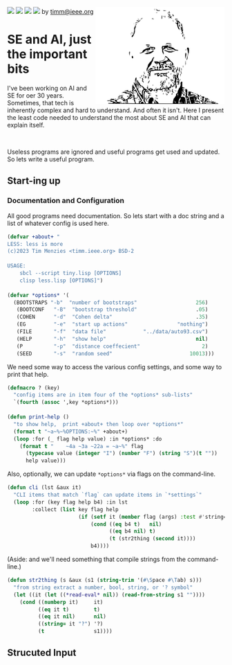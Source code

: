 <img src="https://img.shields.io/badge/tests-passing-green"> <img
src="https://img.shields.io/badge/sbcl-2.3-orange"> <img 
src="https://img.shields.io/badge/purpose-se--ai-pink"> <img 
src="https://img.shields.io/badge/platform-osx,linux-9cf"> by
<a href="mailto:timm@ieee.org">timm@ieee.org</a>
<img align=right width=300 src="/etc/img/dots4.png">
<h1>SE and AI, just the important bits</h1>
<p>I've been working on AI and SE for oer 30 years.
Sometimes, that tech is inherently complex and hard to understand.
And often it isn't. Here I present the least code needed to
understand  the most about SE and AI that can explain itself.
  </p><br clear=all>

Useless programs are ignored and useful programs get used and updated. 
So lets write a useful program.

## Start-ing up
### Documentation and Configuration
All good programs need documentation. So lets start with a doc string
and a list of whatever config is used here.

```lisp <less about>
(defvar +about+ "
LESS: less is more
(c)2023 Tim Menzies <timm.ieee.org> BSD-2
  
USAGE:
    sbcl --script tiny.lisp [OPTIONS]
    clisp less.lisp [OPTIONS]")

(defvar *options* '(
  (BOOTSTRAPS "-b"  "number of bootstraps"                   256)
   (BOOTCONF   "-B"  "bootstrap threshold"                   .05) 
   (COHEN      "-d"  "Cohen delta"                           .35)
   (EG         "-e"  "start up actions"                "nothing")
   (FILE       "-f"  "data file"            "../data/auto93.csv")
   (HELP       "-h"  "show help"                             nil)
   (P          "-p"  "distance coeffecient"                    2)
   (SEED       "-s"  "random seed"                         10013)))
```

We need some way to access the various config settings, and some way to print that help.

```lisp <less help>
(defmacro ? (key) 
  "config items are in item four of the *options* sub-lists" 
  `(fourth (assoc ',key *options*)))

(defun print-help ()
  "to show help,  print +about+ then loop over *options*"
  (format t "~a~%~%OPTIONS:~%" +about+)
  (loop :for (_ flag help value) :in *options* :do
    (format t "    ~4a ~3a ~22a = ~a~%" flag 
      (typecase value (integer "I") (number "F") (string "S")(t ""))
      help value)))
```

Also, optionally,  we can update `*options*`  via flags on the command-line.

```lisp <less cli>
(defun cli (lst &aux it)
  "CLI items that match `flag` can update items in `*settings`"
  (loop :for (key flag help b4) :in lst 
        :collect (list key flag help
                       (if (setf it (member flag (args) :test #'string=))
                           (cond ((eq b4 t)   nil)
                                 ((eq b4 nil) t)
                                 (t (str2thing (second it))))
                           b4))))
```

(Aside: and we'll need something that compile strings from the command-line.)

```lisp <less coerce>
(defun str2thing (s &aux (s1 (string-trim '(#\Space #\Tab) s)))
  "from string extract a number, bool, string, or '? symbol"
  (let ((it (let ((*read-eval* nil)) (read-from-string s1 ""))))
    (cond ((numberp it)     it)
          ((eq it t)        t)
          ((eq it nil)      nil)
          ((string= it "?") '?)
          (t                s1))))
```

## Strucuted Input

